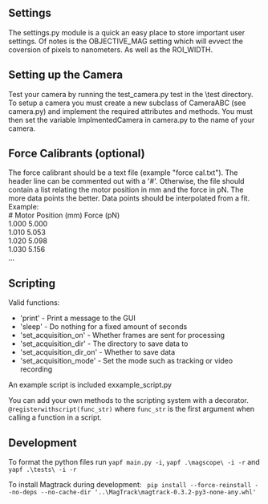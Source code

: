 ## Settings
The settings.py module is a quick an easy place to store important user settings.
Of notes is the OBJECTIVE_MAG setting which will evvect the coversion of pixels to nanometers.
As well as the ROI_WIDTH.

## Setting up the Camera
Test your camera by running the test_camera.py test in the \test directory.
To setup a camera you must create a new subclass of CameraABC (see camera.py) and implement the required attributes and methods.
You must then set the variable ImplmentedCamera in camera.py to the name of your camera.

## Force Calibrants (optional)
The force calibrant should be a text file (example "force cal.txt"). The header line can be commented out with a '#'.
Otherwise, the file should contain a list relating the motor position in mm and the force in pN.
The more data points the better. Data points should be interpolated from a fit.\
Example:\
\# Motor Position (mm) Force (pN)\
1.000 5.000\
1.010 5.053\
1.020 5.098\
1.030 5.156\
...

## Scripting
Valid functions:
* 'print' - Print a message to the GUI
* 'sleep' - Do nothing for a fixed amount of seconds
* 'set_acquisition_on' - Whether frames are sent for processing
* 'set_acquisition_dir' - The directory to save data to
* 'set_acquisition_dir_on' - Whether to save data
* 'set_acquisition_mode' - Set the mode such as tracking or video recording

An example script is included exxample_script.py

You can add your own methods to the scripting system with a decorator.
`@registerwithscript(func_str)` where `func_str` is the first argument when calling a function in a script.

## Development
To format the python files run 
``` yapf main.py -i ```, 
``` yapf .\magscope\ -i -r ``` and
``` yapf .\tests\ -i -r ```

To install Magtrack during development: ``` pip install --force-reinstall --no-deps --no-cache-dir '..\MagTrack\magtrack-0.3.2-py3-none-any.whl'```